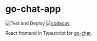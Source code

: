 # go-chat-app

![Test and Deploy](https://github.com/leartgjoni/go-chat-app/workflows/Test%20and%20Deploy/badge.svg)
[![codecov](https://codecov.io/gh/leartgjoni/go-chat-app/branch/master/graph/badge.svg?token=6ZXLWW6RNU)](https://codecov.io/gh/leartgjoni/go-chat-app)

React frontend in Typescript for <a href="https://github.com/leartgjoni/go-chat-api">go-chat</a>. <br/>
